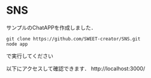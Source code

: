 # SNS

サンプルのChatAPPを作成しました．
```
git clone https://github.com/SWEET-creator/SNS.git
node app
```

で実行してください

以下にアクセスして確認できます．
http://localhost:3000/
